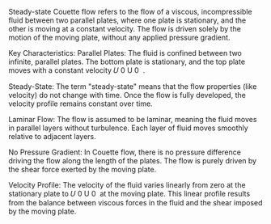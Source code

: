 Steady-state Couette flow refers to the flow of a viscous, incompressible fluid between two parallel plates, where one plate is stationary, and the other is moving at a constant velocity. The flow is driven solely by the motion of the moving plate, without any applied pressure gradient.

Key Characteristics:
Parallel Plates: The fluid is confined between two infinite, parallel plates. The bottom plate is stationary, and the top plate moves with a constant velocity 
𝑈
0
U 
0
​
 .

Steady-State: The term "steady-state" means that the flow properties (like velocity) do not change with time. Once the flow is fully developed, the velocity profile remains constant over time.

Laminar Flow: The flow is assumed to be laminar, meaning the fluid moves in parallel layers without turbulence. Each layer of fluid moves smoothly relative to adjacent layers.

No Pressure Gradient: In Couette flow, there is no pressure difference driving the flow along the length of the plates. The flow is purely driven by the shear force exerted by the moving plate.

Velocity Profile: The velocity of the fluid varies linearly from zero at the stationary plate to 
𝑈
0
U 
0
​
  at the moving plate. This linear profile results from the balance between viscous forces in the fluid and the shear imposed by the moving plate.
